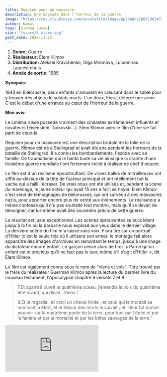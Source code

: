 ```yaml
---
title: Requiem pour un massacre
description: Une odyssée dans l'horreur de la guerre.
image: "https://res.cloudinary.com/escalefilm/image/upload/v1606136247/requiem.jpg"
auteur: Kamal
tags: [Cinéma russe]
star: "/stars/5_stars.svg"
post_date: 2020-11-23
---
```


1. **Genre:** Guerre
2. **Réalisateur:** Elem Klimov
3. **Distribution:** Aleksei Kravchenko, Olga Mironova, Luibomiras Laucevitchuis
4. **Année de sortie:** 1985

**Synopsis:**

1943 en Biélorussie, deux enfants s'amusent en creusant dans le sable pour y trouver des objets de soldats morts. L'un deux, Fiora, déterre une arme. C'est le début d'une errance au cœur de l'horreur de la guerre.

**Mon avis:**

Le cinéma russe possède vraiment des cinéastes extrêmement influents et novateurs (Eisenstein, Tarkovski...). Elem Klimov avec le film d'une vie fait parti de ceux-là.

Requiem pour un massacre est une description brutale de la folie de la guerre.
Klimov est né à Stalingrad et avait dix ans pendant les horreurs de la bataille de Stalingrad. Il a connu les bombardements, l'exode avec sa famille.
Ce traumatisme qui le hanta toute sa vie ainsi que la crainte d'une troisième guerre mondiale l'ont fortement incité à réaliser ce chef d'oeuvre.

Le film est d'un réalisme époustouflant. De vraies balles de mitrailleuses ont sifflé au-dessus de la tête de l'acteur principal et ont réellement tué la vache qui a failli l'écraser. De vrais obus ont été utilisés et, pendant la scène du marécage, le jeune acteur qui avait 15 ans a failli se noyer.
Elem Klimov s'est servi de témoignages de biélorusses, qui ont survécu à des massacres nazis, pour apporter encore plus de vérité aux événements.
Le réalisateur a même confessé qu'il n'a pas souhaité tout montrer, mais qu'il se devait de témoigner, car lui-même avait des souvenirs précis de cette guerre.

Le résultat est juste exceptionnel. Les scènes éprouvantes se succèdent jusqu'à la fin où la barbarie nous explose aux yeux dans le dernier village.
La dernière scène du film m'a laissé sans voix. Fiora tire sur un portrait d'Hitler (c'est la seule fois où il utilisera son arme): le montage fait alors apparaître des images d'archives en remontant le temps, jusqu'à une image du dictateur encore enfant. Le garçon cesse alors de tirer. « Parce qu'un enfant est si précieux qu'il ne faut pas le tuer, même s'il s'agit d'Hitler », dit Elem Klimov.

Le film est également connu sous le nom de "viens et vois". Titre trouvé par le frère du réalisateur Guerman Klimov après la lecture du dernier livre du nouveau testament, l'Apocalypse chapitre 6 versets 7 et 8 :

> 7.Et quand il ouvrit le quatrième sceau, j’entendis la voix du quatrième être vivant, qui disait : Viens !
> 
> 8.Et je regardai, et voici un cheval livide ; et celui qui le montait se nommait la Mort, et le Séjour des morts le suivait ; et il leur fut donné pouvoir sur la quatrième partie de la terre, pour tuer par l’épée et par la famine et par la mortalité et par les bêtes sauvages de la terre."

<div>
<iframe src="https://www.youtube.com/embed/fo8V_Si53b0" frameborder="0" allow="accelerometer; autoplay; clipboard-write; encrypted-media; gyroscope; picture-in-picture" allowfullscreen></iframe>
</div>